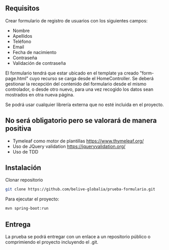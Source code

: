 ## Requisitos
Crear formulario de registro de usuarios con los siguientes campos:
- Nombre
- Apellidos
- Teléfono
- Email
- Fecha de nacimiento
- Contraseña
- Validación de contraseña


El formulario tendrá que estar ubicado en el template ya creado "form-page.html" cuyo recurso se carga desde el HomeController. Se deberá gestionar la recepción del contenido del formulario desde el mismo controlador, o desde otro nuevo, para una vez recogido los datos sean mostrados en otra nueva página.

Se podrá usar cualquier librería externa que no esté incluida en el proyecto.

## No será obligatorio pero se valorará de manera positiva
- Tymeleaf como motor de plantillas https://www.thymeleaf.org/
- Uso de JQuery validation https://jqueryvalidation.org/
- Uso de TDD

## Instalación
Clonar repositorio

```sh
git clone https://github.com/belive-globalia/prueba-formulario.git
```

Para ejecutar el proyecto:

```sh
mvn spring-boot:run
```

## Entrega
La prueba se podrá entregar con un enlace a un repositorio público o comprimiendo el proyecto incluyendo el .git.
